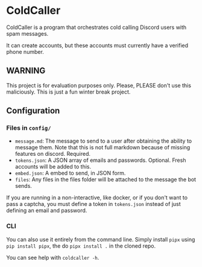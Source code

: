 # ColdCaller

ColdCaller is a program that orchestrates cold calling Discord users with spam messages.

It can create accounts, but these accounts must currently have a verified phone number.

## WARNING

This project is for evaluation purposes only. Please, PLEASE don't use this maliciously. This is just a fun winter break project.

## Configuration

### Files in `config/`

* `message.md`: The message to send to a user after obtaining the ability to message them. Note that this is not full
  markdown because of missing features on discord. Required.
* `tokens.json`: A JSON array of emails and passwords. Optional. Fresh accounts will be added to this.
* `embed.json`: A embed to send, in JSON form.
* `files`: Any files in the files folder will be attached to the message the bot sends.

If you are running in a non-interactive, like docker, or if you don't want to pass a captcha, you must define a token
in `tokens.json` instead of just defining an email and password.

### CLI

You can also use it entirely from the command line. Simply install  `pipx` using ```pip install pipx```, the
do `pipx install .` in the cloned repo.

You can see help with `coldcaller -h`.
